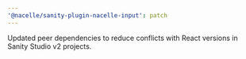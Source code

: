 ```yaml
---
'@nacelle/sanity-plugin-nacelle-input': patch
---
```


Updated peer dependencies to reduce conflicts with React versions in Sanity Studio v2 projects.
